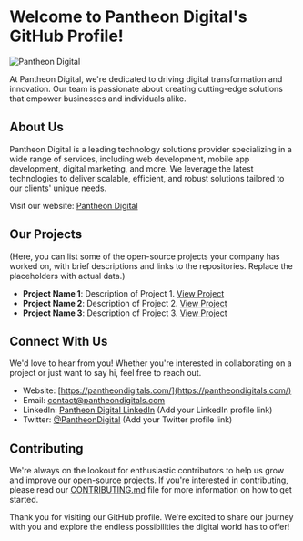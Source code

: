 # Welcome to Pantheon Digital's GitHub Profile!

![Pantheon Digital](https://pantheondigitals.com/assets/images/logo.png)

At Pantheon Digital, we're dedicated to driving digital transformation and innovation. Our team is passionate about creating cutting-edge solutions that empower businesses and individuals alike.

## About Us

Pantheon Digital is a leading technology solutions provider specializing in a wide range of services, including web development, mobile app development, digital marketing, and more. We leverage the latest technologies to deliver scalable, efficient, and robust solutions tailored to our clients' unique needs.

Visit our website: [Pantheon Digital](https://pantheondigitals.com/)

## Our Projects

(Here, you can list some of the open-source projects your company has worked on, with brief descriptions and links to the repositories. Replace the placeholders with actual data.)

- **Project Name 1**: Description of Project 1. [View Project](#)
- **Project Name 2**: Description of Project 2. [View Project](#)
- **Project Name 3**: Description of Project 3. [View Project](#)

## Connect With Us

We'd love to hear from you! Whether you're interested in collaborating on a project or just want to say hi, feel free to reach out.

- Website: [https://pantheondigitals.com/](https://pantheondigitals.com/)
- Email: [contact@pantheondigitals.com](mailto:contact@pantheondigitals.com)
- LinkedIn: [Pantheon Digital LinkedIn](#) (Add your LinkedIn profile link)
- Twitter: [@PantheonDigital](#) (Add your Twitter profile link)

## Contributing

We're always on the lookout for enthusiastic contributors to help us grow and improve our open-source projects. If you're interested in contributing, please read our [CONTRIBUTING.md](#) file for more information on how to get started.

Thank you for visiting our GitHub profile. We're excited to share our journey with you and explore the endless possibilities the digital world has to offer!

